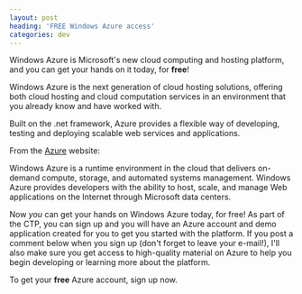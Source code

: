 ```yaml
---
layout: post
heading: 'FREE Windows Azure access'
categories: dev
---
```


Windows Azure is Microsoft's new cloud computing and hosting platform, and you can get your hands on it today, for **free**!

<!-- Replace missing image from http://media.chris-alexander.co.uk/wp-content/uploads/2009/09/azure.png -->

Windows Azure is the next generation of cloud hosting solutions, offering both cloud hosting and cloud computation services in an environment that you already know and have worked with.

Built on the .net framework, Azure provides a flexible way of developing, testing and deploying scalable web services and applications.

From the [Azure](http://web.archive.org/web/20140307105705/http://www.windowsazure.com/en-us/) website:

Windows Azure is a runtime environment in the cloud that delivers on-demand compute, storage, and automated systems management. Windows Azure provides developers with the ability to host, scale, and manage Web applications on the Internet through Microsoft data centers.

Now *you* can get your hands on Windows Azure today, for free! As part of the CTP, you can sign up and you will have an Azure account and demo application created for you to get you started with the platform. If you post a comment below when you sign up (don't forget to leave your e-mail!), I'll also make sure you get access to high-quality material on Azure to help you begin developing or learning more about the platform.

To get your **free** Azure account, sign up now.
